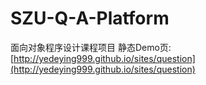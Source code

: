SZU-Q-A-Platform
================

面向对象程序设计课程项目
静态Demo页: [http://yedeying999.github.io/sites/question](http://yedeying999.github.io/sites/question)
